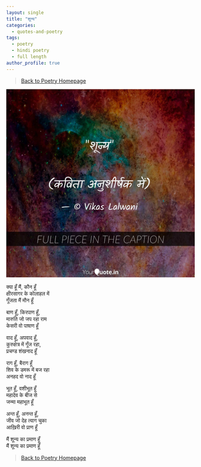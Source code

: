 ```yaml
---
layout: single
title: "शून्य"
categories:
  - quotes-and-poetry
tags:
  - poetry
  - hindi poetry
  - full length
author_profile: true
---
```


> [Back to Poetry Homepage](/categories/#quotes-and-poetry)


![Shunya Image](/assets/images/shunya.jpg)


क्या हूँ मैं, कौन हूँ  
क्षीरसागर के कोलाहल में  
गूँजता मैं मौन हूँ  


बाण हूँ, किरपाण हूँ,  
मारुति जो जप रहा राम  
केसरी वो पाषाण हूँ  


वाद हूँ, अपवाद हूँ,  
कुरुक्षेत्र में गूँज रहा,  
प्रचण्ड शंखनाद हूँ  


राग हूँ, बैराग हूँ  
शिव के डमरू में बज रहा  
अनहद वो नाद हूँ  


भूत हूँ, वशीभूत हूँ  
महादेव के बीज से  
जन्मा महाभूत हूँ  


अन्त हूँ, अनन्त हूँ,  
जीव जो देह त्याग चुका  
आख़िरी वो प्राण हूँ  


मैं शून्य का प्रमाण हूँ  
मैं शून्य का प्रमाण हूँ  


> [Back to Poetry Homepage](/categories/#quotes-and-poetry)
